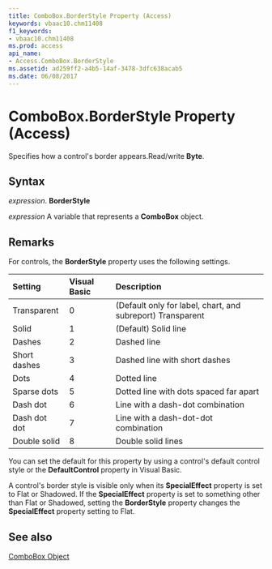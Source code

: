 ```yaml
---
title: ComboBox.BorderStyle Property (Access)
keywords: vbaac10.chm11408
f1_keywords:
- vbaac10.chm11408
ms.prod: access
api_name:
- Access.ComboBox.BorderStyle
ms.assetid: ad259ff2-a4b5-14af-3478-3dfc638acab5
ms.date: 06/08/2017
---
```



# ComboBox.BorderStyle Property (Access)

Specifies how a control's border appears.Read/write  **Byte**.


## Syntax

 _expression_. **BorderStyle**

 _expression_ A variable that represents a **ComboBox** object.


## Remarks

For controls, the  **BorderStyle** property uses the following settings.



|**Setting**|**Visual Basic**|**Description**|
|:-----|:-----|:-----|
|Transparent|0|(Default only for label, chart, and subreport) Transparent|
|Solid|1|(Default) Solid line|
|Dashes|2|Dashed line|
|Short dashes|3|Dashed line with short dashes|
|Dots|4|Dotted line|
|Sparse dots|5|Dotted line with dots spaced far apart|
|Dash dot|6|Line with a dash-dot combination|
|Dash dot dot|7|Line with a dash-dot-dot combination|
|Double solid|8|Double solid lines|
You can set the default for this property by using a control's default control style or the  **DefaultControl** property in Visual Basic.

A control's border style is visible only when its  **SpecialEffect** property is set to Flat or Shadowed. If the **SpecialEffect** property is set to something other than Flat or Shadowed, setting the **BorderStyle** property changes the **SpecialEffect** property setting to Flat.


## See also


[ComboBox Object](Access.ComboBox.md)

